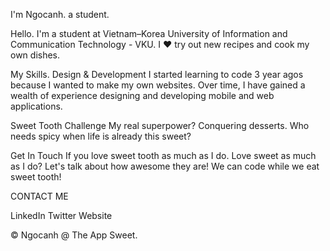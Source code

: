 I'm Ngocanh.
a student.

Hello.
I'm a student at Vietnam–Korea University of Information and Communication Technology - VKU. I ❤️ try out new recipes and cook my own dishes. 

My Skills.
Design & Development
I started learning to code 3 year agos because I wanted to make my own websites. Over time, I have gained a wealth of experience designing and developing mobile and web applications.

Sweet Tooth Challenge
My real superpower? Conquering desserts. Who needs spicy when life is already this sweet?

Get In Touch
If you love sweet tooth as much as I do.
Love sweet as much as I do? Let's talk about how awesome they are! We can code while we eat sweet tooth!

CONTACT ME

LinkedIn Twitter Website

© Ngocanh @ The App Sweet.